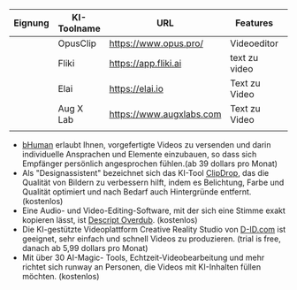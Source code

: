 | Eignung | KI-Toolname | URL | Features | Zweck | Preis |
| --- | --- | --- | --- | --- | --- |
|  | OpusClip | https://www.opus.pro/ | Videoeditor | Produktion | Demo |
|  | Fliki | https://app.fliki.ai | text zu video | Produktion | kostenlos |
|  | Elai | https://elai.io | Text zu Video | Produktion | Demo |
|  | Aug X Lab | https://www.augxlabs.com | Text zu Video | Produktion | Demo |
|  |  |  |  |  |  |

-   [bHuman](https://www.bhuman.ai/) erlaubt Ihnen, vorgefertigte Videos zu versenden und darin individuelle Ansprachen und Elemente einzubauen, so dass sich Empfänger persönlich angesprochen fühlen.(ab 39 dollars pro Monat)
-   Als "Designassistent" bezeichnet sich das KI-Tool [ClipDrop](https://clipdrop.co/), das die Qualität von Bildern zu verbessern hilft, indem es Belichtung, Farbe und Qualität optimiert und nach Bedarf auch Hintergründe entfernt. (kostenlos)
-   Eine Audio- und Video-Editing-Software, mit der sich eine Stimme exakt kopieren lässt, ist [Descript Overdub](https://www.descript.com/overdub). (kostenlos)
-   Die KI-gestützte Videoplattform Creative Reality Studio von [D-ID.com](https://www.d-id.com/) ist geeignet, sehr einfach und schnell Videos zu produzieren. (trial is free, danach ab 5,99 dollars pro Monat)
-   Mit über 30 AI-Magic- Tools, Echtzeit-Videobearbeitung und mehr richtet sich runway an Personen, die Videos mit KI-Inhalten füllen möchten. (kostenlos)